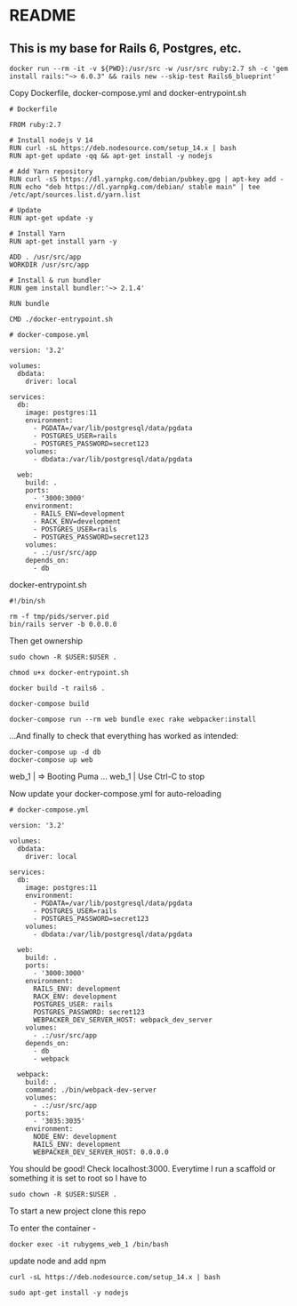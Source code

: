 # README

## This is my base for Rails 6, Postgres, etc.

`docker run --rm -it -v ${PWD}:/usr/src -w /usr/src ruby:2.7 sh -c 'gem install rails:"~> 6.0.3" && rails new --skip-test Rails6_blueprint'`

Copy Dockerfile, docker-compose.yml and docker-entrypoint.sh

```
# Dockerfile

FROM ruby:2.7

# Install nodejs V 14
RUN curl -sL https://deb.nodesource.com/setup_14.x | bash
RUN apt-get update -qq && apt-get install -y nodejs

# Add Yarn repository
RUN curl -sS https://dl.yarnpkg.com/debian/pubkey.gpg | apt-key add -
RUN echo "deb https://dl.yarnpkg.com/debian/ stable main" | tee /etc/apt/sources.list.d/yarn.list

# Update
RUN apt-get update -y

# Install Yarn
RUN apt-get install yarn -y

ADD . /usr/src/app
WORKDIR /usr/src/app

# Install & run bundler
RUN gem install bundler:'~> 2.1.4'

RUN bundle

CMD ./docker-entrypoint.sh
```

```
# docker-compose.yml

version: '3.2'

volumes:
  dbdata:
    driver: local

services:
  db:
    image: postgres:11
    environment:
      - PGDATA=/var/lib/postgresql/data/pgdata
      - POSTGRES_USER=rails
      - POSTGRES_PASSWORD=secret123
    volumes:
      - dbdata:/var/lib/postgresql/data/pgdata

  web:
    build: .
    ports:
      - '3000:3000'
    environment:
      - RAILS_ENV=development
      - RACK_ENV=development
      - POSTGRES_USER=rails
      - POSTGRES_PASSWORD=secret123
    volumes:
      - .:/usr/src/app
    depends_on:
      - db
```

docker-entrypoint.sh

```
#!/bin/sh

rm -f tmp/pids/server.pid
bin/rails server -b 0.0.0.0
```

Then get ownership
```
sudo chown -R $USER:$USER .

chmod u+x docker-entrypoint.sh

docker build -t rails6 .

docker-compose build

docker-compose run --rm web bundle exec rake webpacker:install
```

...And finally to check that everything has worked as intended:

```
docker-compose up -d db
docker-compose up web
```

web_1  | => Booting Puma
...
web_1  | Use Ctrl-C to stop

Now update your docker-compose.yml for auto-reloading

```
# docker-compose.yml

version: '3.2'

volumes:
  dbdata:
    driver: local

services:
  db:
    image: postgres:11
    environment:
      - PGDATA=/var/lib/postgresql/data/pgdata
      - POSTGRES_USER=rails
      - POSTGRES_PASSWORD=secret123
    volumes:
      - dbdata:/var/lib/postgresql/data/pgdata

  web:
    build: .
    ports:
      - '3000:3000'
    environment:
      RAILS_ENV: development
      RACK_ENV: development
      POSTGRES_USER: rails
      POSTGRES_PASSWORD: secret123
      WEBPACKER_DEV_SERVER_HOST: webpack_dev_server
    volumes:
      - .:/usr/src/app
    depends_on:
      - db
      - webpack

  webpack:
    build: .
    command: ./bin/webpack-dev-server
    volumes:
      - .:/usr/src/app
    ports:
      - '3035:3035'
    environment:
      NODE_ENV: development
      RAILS_ENV: development
      WEBPACKER_DEV_SERVER_HOST: 0.0.0.0
```

You should be good! Check localhost:3000. Everytime I run a scaffold or something it is set to root so I have to 

```
sudo chown -R $USER:$USER .
```

To start a new project clone this repo

To enter the container - 

```
docker exec -it rubygems_web_1 /bin/bash
```

update node and add npm 

```
curl -sL https://deb.nodesource.com/setup_14.x | bash

sudo apt-get install -y nodejs
```
